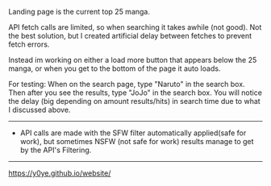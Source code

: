 Landing page is the current top 25 manga.

API fetch calls are limited, so when searching it takes awhile (not good). Not the best solution, but I created artificial delay between fetches to prevent fetch errors.

Instead im working on either a load more button that appears below the 25 manga, or when you get to the bottom of the page it auto loads.

For testing: When on the search page, type "Naruto" in the search box. Then after you see the results, type "JoJo" in the search box. You will notice the delay (big depending on amount results/hits) in search time due to what I discussed above.

********************************************************************************************************************************************************************
* API calls are made with the SFW filter automatically applied(safe for work), but sometimes NSFW (not safe for work) results manage to get by the API's Filtering.
********************************************************************************************************************************************************************

https://y0ye.github.io/website/
